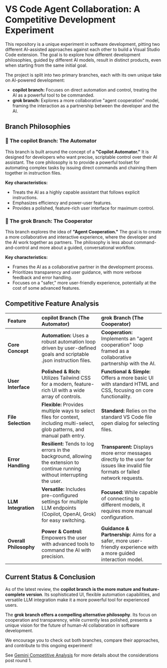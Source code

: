# **VS Code Agent Collaboration: A Competitive Development Experiment**

This repository is a unique experiment in software development, pitting two different AI-assisted approaches against each other to build a Visual Studio Code extension. The goal is to explore how different development philosophies, guided by different AI models, result in distinct products, even when starting from the same initial goal.

The project is split into two primary branches, each with its own unique take on AI-powered development:

* **copilot branch:** Focuses on direct automation and control, treating the AI as a powerful tool to be commanded.  
* **grok branch:** Explores a more collaborative "agent cooperation" model, framing the interaction as a partnership between the developer and the AI.

## **Branch Philosophies**

### **🚀 The copilot Branch: The Automator**

This branch is built around the concept of a **"Copilot Automator."** It is designed for developers who want precise, scriptable control over their AI assistant. The core philosophy is to provide a powerful toolset for automating complex tasks by issuing direct commands and chaining them together in instruction files.

**Key characteristics:**

* Treats the AI as a highly capable assistant that follows explicit instructions.  
* Emphasizes efficiency and power-user features.  
* Provides a polished, feature-rich user interface for maximum control.

### **🤝 The grok Branch: The Cooperator**

This branch explores the idea of **"Agent Cooperation."** The goal is to create a more collaborative and interactive experience, where the developer and the AI work together as partners. The philosophy is less about command-and-control and more about a guided, conversational workflow.

**Key characteristics:**

* Frames the AI as a collaborative partner in the development process.  
* Prioritizes transparency and user guidance, with more verbose feedback and error handling.  
* Focuses on a "safer," more user-friendly experience, potentially at the cost of some advanced features.

## **Competitive Feature Analysis**

| Feature | copilot Branch (The Automator) | grok Branch (The Cooperator) |
| :---- | :---- | :---- |
| **Core Concept** | **Automation:** Uses a robust automation loop driven by user-defined goals and scriptable .json instruction files. | **Cooperation:** Implements an "agent cooperation" loop framed as a collaborative partnership with the AI. |
| **User Interface** | **Polished & Rich:** Utilizes Tailwind CSS for a modern, feature-rich UI with a wide array of controls. | **Functional & Simple:** Offers a more basic UI with standard HTML and CSS, focusing on core functionality. |
| **File Selection** | **Flexible:** Provides multiple ways to select files for context, including multi-select, glob patterns, and manual path entry. | **Standard:** Relies on the standard VS Code file open dialog for selecting files. |
| **Error Handling** | **Resilient:** Tends to log errors in the background, allowing the extension to continue running without interrupting the user. | **Transparent:** Displays more error messages directly to the user for issues like invalid file formats or failed network requests. |
| **LLM Integration** | **Versatile:** Includes pre-configured settings for multiple LLM endpoints (Copilot, OpenAI, Grok) for easy switching. | **Focused:** While capable of connecting to different models, it requires more manual configuration. |
| **Overall Philosophy** | **Power & Control:** Empowers the user with advanced tools to command the AI with precision. | **Guidance & Partnership:** Aims for a safer, more user-friendly experience with a more guided interaction model. |

## **Current Status & Conclusion**

As of the latest review, the **copilot branch is the more mature and feature-complete version**. Its sophisticated UI, flexible automation capabilities, and versatile LLM integration make it a more powerful tool for experienced users.

The **grok branch offers a compelling alternative philosophy**. Its focus on cooperation and transparency, while currently less polished, presents a unique vision for the future of human-AI collaboration in software development.

We encourage you to check out both branches, compare their approaches, and contribute to this ongoing experiment!

See [Gemini Competitive Analysis](./Gemini-CompetitiveAnalysis.md) for more details about the considerations post round 1. 